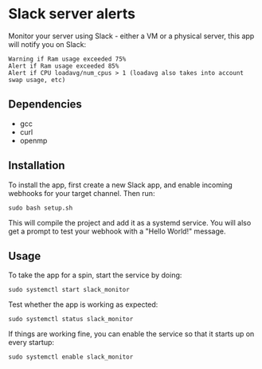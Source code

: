 # Slack server alerts
Monitor your server using Slack - either a VM or a physical server, this app will notify you on Slack:

```
Warning if Ram usage exceeded 75%
Alert if Ram usage exceeded 85%
Alert if CPU loadavg/num_cpus > 1 (loadavg also takes into account swap usage, etc)
```

## Dependencies

- gcc
- curl
- openmp


## Installation
To install the app, first create a new Slack app, and enable incoming webhooks for your target channel.
Then run:
```
sudo bash setup.sh
```

This will compile the project and add it as a systemd service. You will also get a prompt to test
your webhook with a "Hello World!" message.

## Usage
To take the app for a spin, start the service by doing:
```
sudo systemctl start slack_monitor
```

Test whether the app is working as expected:
```
sudo systemctl status slack_monitor
```

If things are working fine, you can enable the service so that it starts up on every startup:
```
sudo systemctl enable slack_monitor
```
